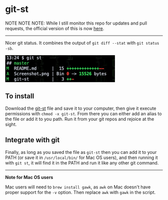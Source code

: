 # git-st

NOTE NOTE NOTE:  While I still monitor this repo for updates and pull requests, the official version of this is now [here](https://github.com/rec/gitz/).

-----

Nicer git status. It combines the output of ```git diff --stat``` with ```git status -sb```.

![Alt text](Screenshot.png?raw=true "Screenshot")

## To install

Download the [git-st](https://github.com/rec/git-st/blob/master/git-st) file and save it to your computer, then give it execute permissions with ```chmod -x git-st```.
From there you can either add an alias to the file or add it to you path. Run it from your git repos and rejoice at the sight.

## Integrate with git

Finally, as long as you saved the file as ```git-st``` then you can add it to your PATH (or save it in ```/usr/local/bin/``` for Mac OS users), and then running it with ```git st```, it will find it in the PATH and run it like any other git command.




---
**Note for Mac OS users**

Mac users will need to ```brew install gawk```, as ```awk``` on Mac doesn't have proper support for the ```-v``` option.
Then replace ```awk``` with ```gawk``` in the script.

